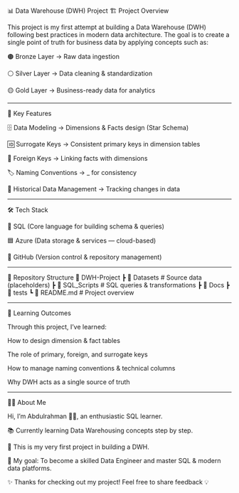 📊 Data Warehouse (DWH) Project
🏗️ Project Overview

This project is my first attempt at building a Data Warehouse (DWH) following best practices in modern data architecture.
The goal is to create a single point of truth for business data by applying concepts such as:

🟤 Bronze Layer → Raw data ingestion

⚪ Silver Layer → Data cleaning & standardization

🟡 Gold Layer → Business-ready data for analytics
____________________________________________________________________

🔑 Key Features

🗄️ Data Modeling → Dimensions & Facts design (Star Schema)

🆔 Surrogate Keys → Consistent primary keys in dimension tables

🔗 Foreign Keys → Linking facts with dimensions

🏷️ Naming Conventions → <SourceSystem>_<Entity> for consistency

💾 Historical Data Management → Tracking changes in data
____________________________________________________________________

🛠️ Tech Stack

🐘 SQL (Core language for building schema & queries)

🟦 Azure (Data storage & services — cloud-based)

🐙 GitHub (Version control & repository management)
____________________________________________________________________
📂 Repository Structure
📁 DWH-Project
 ┣ 📂 Datasets        # Source data (placeholders)
 ┣ 📂 SQL_Scripts     # SQL queries & transformations
 ┣ 📂 Docs 
 ┣ 📂 tests 
 ┗ 📄 README.md       # Project overview
 ____________________________________________________________________

🎯 Learning Outcomes

Through this project, I’ve learned:

How to design dimension & fact tables

The role of primary, foreign, and surrogate keys

How to manage naming conventions & technical columns

Why DWH acts as a single source of truth
____________________________________________________________________

👨‍💻 About Me

Hi, I’m Abdulrahman 🙋‍♂️, an enthusiastic SQL learner.

📚 Currently learning Data Warehousing concepts step by step.

🏁 This is my very first project in building a DWH.

🚀 My goal: To become a skilled Data Engineer and master SQL & modern data platforms.

✨ Thanks for checking out my project!
Feel free to share feedback 💡
